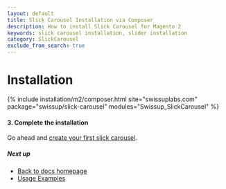 ```yaml
---
layout: default
title: Slick Carousel Installation via Composer
description: How to install Slick Carousel for Magento 2
keywords: slick carousel installation, slider installation
category: SlickCarousel
exclude_from_search: true
---
```


# Installation

{% include installation/m2/composer.html site="swissuplabs.com" package="swissup/slick-carousel" modules="Swissup_SlickCarousel" %}

#### 3. Complete the installation

Go ahead and [create your first slick carousel](../usage/#basic-usage).

##### Next up

- [Back to docs homepage](../)
- [Usage Examples](../usage/)
